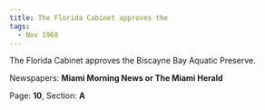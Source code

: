 ```yaml
---  
title: The Florida Cabinet approves the  
tags:  
  - Nov 1968  
---  
```

  
The Florida Cabinet approves the Biscayne Bay Aquatic Preserve.  
  
Newspapers: **Miami Morning News or The Miami Herald**  
  
Page: **10**, Section: **A** 
